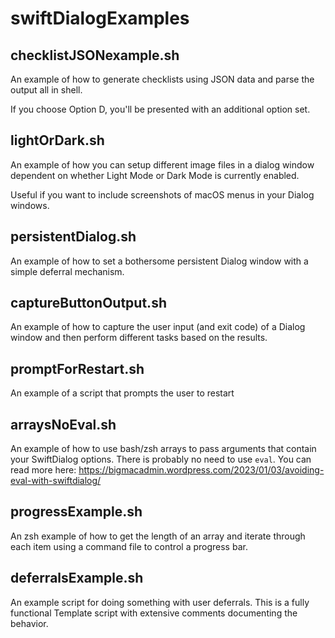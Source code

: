 # swiftDialogExamples
## checklistJSONexample.sh
An example of how to generate checklists using JSON data and parse the output all in shell.

If you choose Option D, you'll be presented with an additional option set.

## lightOrDark.sh
An example of how you can setup different image files in a dialog window dependent on whether Light Mode or Dark Mode is currently enabled.

Useful if you want to include screenshots of macOS menus in your Dialog windows.

## persistentDialog.sh
An example of how to set a bothersome persistent Dialog window with a simple deferral mechanism.

## captureButtonOutput.sh
An example of how to capture the user input (and exit code) of a Dialog window and then perform different tasks based on the results.

## promptForRestart.sh
An example of a script that prompts the user to restart

## arraysNoEval.sh
An example of how to use bash/zsh arrays to pass arguments that contain your SwiftDialog options. There is probably no need to use `eval`. You can read more here: https://bigmacadmin.wordpress.com/2023/01/03/avoiding-eval-with-swiftdialog/

## progressExample.sh
An zsh example of how to get the length of an array and iterate through each item using a command file to control a progress bar.

## deferralsExample.sh
An example script for doing something with user deferrals. This is a fully functional Template script with extensive comments documenting the behavior.

